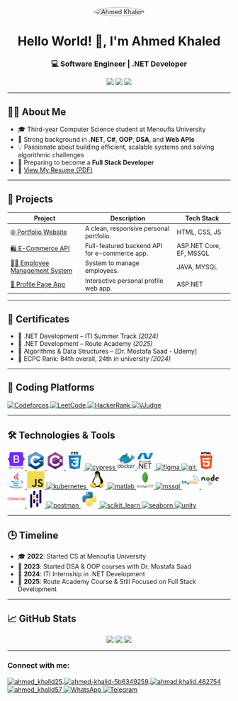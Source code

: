 <p align="center">
  <img src="https://github.com/ahmed-khalid2004/ahmed-khalid/blob/main/photo_2025-05-18_18-10-20.jpg" alt="Ahmed Khaled" width="200" style="border-radius: 50%; border: 2px solid #ccc;" />
</p>

<h1 align="center">Hello World! 👋, I'm Ahmed Khaled</h1>
<h3 align="center">💻 Software Engineer | .NET Developer</h3>


<p align="center">
  <a href="mailto:engahmedkhalid3s@gmail.com"><img src="https://img.shields.io/badge/Gmail-D14836?style=for-the-badge&logo=gmail&logoColor=white" /></a>
  <a href="https://www.linkedin.com/in/ahmed-khalid-5b6349259" target="_blank"><img src="https://img.shields.io/badge/LinkedIn-blue?style=for-the-badge&logo=linkedin&logoColor=white" /></a>
  <a href="https://github.com/ahmed-khalid2004" target="_blank"><img src="https://img.shields.io/badge/GitHub-100000?style=for-the-badge&logo=github&logoColor=white" /></a>
</p>

---

## 👨‍💻 About Me

- 🎓 Third-year Computer Science student at Menoufia University  
- 🧠 Strong background in **.NET**, **C#**, **OOP**, **DSA**, and **Web APIs**
- 💡 Passionate about building efficient, scalable systems and solving algorithmic challenges
- 🚀 Preparing to become a **Full Stack Developer**
- 📄 [View My Resume (PDF)](https://drive.google.com/drive/u/1/folders/1opgLhB4Uxh6iPucmKOj294sGBTB0hRrF)

---

## 💼 Projects

| Project | Description | Tech Stack |
|--------|-------------|------------|
| [🌐 Portfolio Website](https://github.com/ahmed-khalid2004/Portfolio_Website) | A clean, responsive personal portfolio. | HTML, CSS, JS |
| [🛍️ E-Commerce API](https://github.com/ahmed-khalid2004/C43-G02-API) | Full-featured backend API for e-commerce app. | ASP.NET Core, EF, MSSQL |
| [👨‍💼 Employee Management System](https://github.com/ahmed-khalid2004/Employee-Management-System) | System to manage employees. | JAVA, MYSQL |
| [🧾 Profile Page App](https://github.com/ahmed-khalid2004/ProfilePageApp) | Interactive personal profile web app. | ASP.NET |

---

## 📜 Certificates

- 🏅 .NET Development – ITI Summer Track *(2024)*
- 🏅 .NET Development – Route Academy *(2025)*
- 🧠 Algorithms & Data Structures – [Dr. Mostafa Saad - Udemy]
- 🥇 ECPC Rank: 84th overall, 24th in university *(2024)*

---

## 🧠 Coding Platforms

<p align="left">
  <a href="https://codeforces.com/profile/_madboly" target="_blank">
    <img align="center" src="https://raw.githubusercontent.com/rahuldkjain/github-profile-readme-generator/master/src/images/icons/Social/codeforces.svg" alt="Codeforces" height="30" width="40" />
  </a>
  <a href="https://leetcode.com/u/xinLFbBoWb/" target="_blank">
    <img align="center" src="https://upload.wikimedia.org/wikipedia/commons/1/19/LeetCode_logo_black.png" alt="LeetCode" height="30" width="40" />
  </a>
  <a href="https://www.hackerrank.com/engahmedkhalid3s" target="_blank">
    <img align="center" src="https://raw.githubusercontent.com/rahuldkjain/github-profile-readme-generator/master/src/images/icons/Social/hackerrank.svg" alt="HackerRank" height="30" width="40" />
  </a>
  <a href="https://vjudge.net/user/Madbouly" target="_blank">
    <img align="center" src="https://img.icons8.com/color/48/000000/code.png" alt="VJudge" height="30" width="40" />
  </a>
</p>

---

## 🛠️ Technologies & Tools

<p align="left"> <a href="https://getbootstrap.com" target="_blank" rel="noreferrer"> <img src="https://raw.githubusercontent.com/devicons/devicon/master/icons/bootstrap/bootstrap-plain-wordmark.svg" alt="bootstrap" width="40" height="40"/> </a> <a href="https://www.w3schools.com/cpp/" target="_blank" rel="noreferrer"> <img src="https://raw.githubusercontent.com/devicons/devicon/master/icons/cplusplus/cplusplus-original.svg" alt="cplusplus" width="40" height="40"/> </a> <a href="https://www.w3schools.com/cs/" target="_blank" rel="noreferrer"> <img src="https://raw.githubusercontent.com/devicons/devicon/master/icons/csharp/csharp-original.svg" alt="csharp" width="40" height="40"/> </a> <a href="https://www.w3schools.com/css/" target="_blank" rel="noreferrer"> <img src="https://raw.githubusercontent.com/devicons/devicon/master/icons/css3/css3-original-wordmark.svg" alt="css3" width="40" height="40"/> </a> <a href="https://www.cypress.io" target="_blank" rel="noreferrer"> <img src="https://raw.githubusercontent.com/simple-icons/simple-icons/6e46ec1fc23b60c8fd0d2f2ff46db82e16dbd75f/icons/cypress.svg" alt="cypress" width="40" height="40"/> </a> <a href="https://www.docker.com/" target="_blank" rel="noreferrer"> <img src="https://raw.githubusercontent.com/devicons/devicon/master/icons/docker/docker-original-wordmark.svg" alt="docker" width="40" height="40"/> </a> <a href="https://dotnet.microsoft.com/" target="_blank" rel="noreferrer"> <img src="https://raw.githubusercontent.com/devicons/devicon/master/icons/dot-net/dot-net-original-wordmark.svg" alt="dotnet" width="40" height="40"/> </a> <a href="https://www.figma.com/" target="_blank" rel="noreferrer"> <img src="https://www.vectorlogo.zone/logos/figma/figma-icon.svg" alt="figma" width="40" height="40"/> </a> <a href="https://git-scm.com/" target="_blank" rel="noreferrer"> <img src="https://www.vectorlogo.zone/logos/git-scm/git-scm-icon.svg" alt="git" width="40" height="40"/> </a> <a href="https://www.w3.org/html/" target="_blank" rel="noreferrer"> <img src="https://raw.githubusercontent.com/devicons/devicon/master/icons/html5/html5-original-wordmark.svg" alt="html5" width="40" height="40"/> </a> <a href="https://www.java.com" target="_blank" rel="noreferrer"> <img src="https://raw.githubusercontent.com/devicons/devicon/master/icons/java/java-original.svg" alt="java" width="40" height="40"/> </a> <a href="https://developer.mozilla.org/en-US/docs/Web/JavaScript" target="_blank" rel="noreferrer"> <img src="https://raw.githubusercontent.com/devicons/devicon/master/icons/javascript/javascript-original.svg" alt="javascript" width="40" height="40"/> </a> <a href="https://kubernetes.io" target="_blank" rel="noreferrer"> <img src="https://www.vectorlogo.zone/logos/kubernetes/kubernetes-icon.svg" alt="kubernetes" width="40" height="40"/> </a> <a href="https://www.linux.org/" target="_blank" rel="noreferrer"> <img src="https://raw.githubusercontent.com/devicons/devicon/master/icons/linux/linux-original.svg" alt="linux" width="40" height="40"/> </a> <a href="https://www.mathworks.com/" target="_blank" rel="noreferrer"> <img src="https://upload.wikimedia.org/wikipedia/commons/2/21/Matlab_Logo.png" alt="matlab" width="40" height="40"/> </a> <a href="https://www.mongodb.com/" target="_blank" rel="noreferrer"> <img src="https://raw.githubusercontent.com/devicons/devicon/master/icons/mongodb/mongodb-original-wordmark.svg" alt="mongodb" width="40" height="40"/> </a> <a href="https://www.microsoft.com/en-us/sql-server" target="_blank" rel="noreferrer"> <img src="https://www.svgrepo.com/show/303229/microsoft-sql-server-logo.svg" alt="mssql" width="40" height="40"/> </a> <a href="https://www.mysql.com/" target="_blank" rel="noreferrer"> <img src="https://raw.githubusercontent.com/devicons/devicon/master/icons/mysql/mysql-original-wordmark.svg" alt="mysql" width="40" height="40"/> </a> <a href="https://nodejs.org" target="_blank" rel="noreferrer"> <img src="https://raw.githubusercontent.com/devicons/devicon/master/icons/nodejs/nodejs-original-wordmark.svg" alt="nodejs" width="40" height="40"/> </a> <a href="https://www.oracle.com/" target="_blank" rel="noreferrer"> <img src="https://raw.githubusercontent.com/devicons/devicon/master/icons/oracle/oracle-original.svg" alt="oracle" width="40" height="40"/> </a> <a href="https://pandas.pydata.org/" target="_blank" rel="noreferrer"> <img src="https://raw.githubusercontent.com/devicons/devicon/2ae2a900d2f041da66e950e4d48052658d850630/icons/pandas/pandas-original.svg" alt="pandas" width="40" height="40"/> </a> <a href="https://postman.com" target="_blank" rel="noreferrer"> <img src="https://www.vectorlogo.zone/logos/getpostman/getpostman-icon.svg" alt="postman" width="40" height="40"/> </a> <a href="https://www.python.org" target="_blank" rel="noreferrer"> <img src="https://raw.githubusercontent.com/devicons/devicon/master/icons/python/python-original.svg" alt="python" width="40" height="40"/> </a> <a href="https://scikit-learn.org/" target="_blank" rel="noreferrer"> <img src="https://upload.wikimedia.org/wikipedia/commons/0/05/Scikit_learn_logo_small.svg" alt="scikit_learn" width="40" height="40"/> </a> <a href="https://seaborn.pydata.org/" target="_blank" rel="noreferrer"> <img src="https://seaborn.pydata.org/_images/logo-mark-lightbg.svg" alt="seaborn" width="40" height="40"/> </a> <a href="https://unity.com/" target="_blank" rel="noreferrer"> <img src="https://www.vectorlogo.zone/logos/unity3d/unity3d-icon.svg" alt="unity" width="40" height="40"/> </a> </p>

---

## 🕒 Timeline

- 🎓 **2022**: Started CS at Menoufia University
- 🧠 **2023**: Started DSA & OOP courses with Dr. Mostafa Saad
- 🧩 **2024**: ITI Internship in .NET Development
- 🚀 **2025**: Route Academy Course & Still Focused on Full Stack Development

---

## 📈 GitHub Stats

<p align="center">
  <img src="https://github-readme-stats.vercel.app/api?username=ahmed-khalid2004&show_icons=true&theme=default" />
  <img src="https://github-readme-stats.vercel.app/api/top-langs/?username=ahmed-khalid2004&layout=compact" />
  <img src="https://github-readme-streak-stats.herokuapp.com/?user=ahmed-khalid2004" />
</p>

---

<h3 align="left">Connect with me:</h3>
<p align="left">
  <a href="https://twitter.com/ahmed_khalid25" target="blank">
    <img align="center" src="https://raw.githubusercontent.com/rahuldkjain/github-profile-readme-generator/master/src/images/icons/Social/twitter.svg" alt="ahmed_khalid25" height="30" width="40" />
  </a>
  <a href="https://linkedin.com/in/ahmed-khalid-5b6349259" target="blank">
    <img align="center" src="https://raw.githubusercontent.com/rahuldkjain/github-profile-readme-generator/master/src/images/icons/Social/linked-in-alt.svg" alt="ahmed-khalid-5b6349259" height="30" width="40" />
  </a>
  <a href="https://fb.com/ahmad.khalid.462754" target="blank">
    <img align="center" src="https://raw.githubusercontent.com/rahuldkjain/github-profile-readme-generator/master/src/images/icons/Social/facebook.svg" alt="ahmad.khalid.462754" height="30" width="40" />
  </a>
  <a href="https://instagram.com/ahmed_khalid57" target="blank">
    <img align="center" src="https://raw.githubusercontent.com/rahuldkjain/github-profile-readme-generator/master/src/images/icons/Social/instagram.svg" alt="ahmed_khalid57" height="30" width="40" />
  </a>
  <a href="https://wa.me/201110871987" target="blank">
    <img align="center" src="https://raw.githubusercontent.com/rahuldkjain/github-profile-readme-generator/master/src/images/icons/Social/whatsapp.svg" alt="WhatsApp" height="30" width="40" />
  </a>
  <a href="https://t.me/Ahmedkhaled1u" target="blank">
    <img align="center" src="https://img.icons8.com/color/48/telegram-app--v1.png" alt="Telegram" height="30" width="40" />
  </a>
</p>

